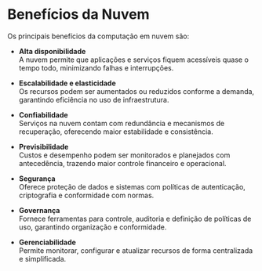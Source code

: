 # Benefícios da Nuvem

Os principais benefícios da computação em nuvem são:

- **Alta disponibilidade**  
  A nuvem permite que aplicações e serviços fiquem acessíveis quase o tempo todo, minimizando falhas e interrupções.  

- **Escalabilidade e elasticidade**  
  Os recursos podem ser aumentados ou reduzidos conforme a demanda, garantindo eficiência no uso de infraestrutura.  

- **Confiabilidade**  
  Serviços na nuvem contam com redundância e mecanismos de recuperação, oferecendo maior estabilidade e consistência.  

- **Previsibilidade**  
  Custos e desempenho podem ser monitorados e planejados com antecedência, trazendo maior controle financeiro e operacional.  

- **Segurança**  
  Oferece proteção de dados e sistemas com políticas de autenticação, criptografia e conformidade com normas.  

- **Governança**  
  Fornece ferramentas para controle, auditoria e definição de políticas de uso, garantindo organização e conformidade.  

- **Gerenciabilidade**  
  Permite monitorar, configurar e atualizar recursos de forma centralizada e simplificada.  

